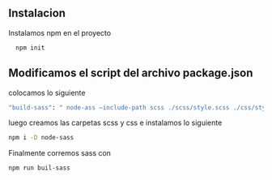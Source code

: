 
## Instalacion

Instalamos npm en el proyecto

```bash
  npm init

```
## Modificamos el script del archivo package.json

colocamos lo siguiente 

```bash
"build-sass": " node-ass –include-path scss ./scss/style.scss ./css/style.css -w"
```

luego creamos las carpetas scss y css e instalamos lo siguiente
```bash
npm i -D node-sass

```

Finalmente corremos sass con 
```bash
npm run buil-sass

```
